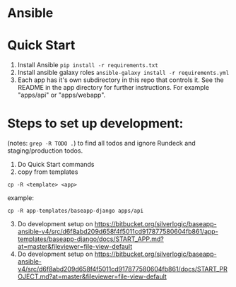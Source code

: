 # Ansible

# Quick Start

1. Install Ansible `pip install -r requirements.txt`
2. Install ansible galaxy roles `ansible-galaxy install -r requirements.yml`
3. Each app has it's own subdirectory in this repo that controls it.  See the README in the app directory for
   further instructions.  For example "apps/api" or "apps/webapp".

# Steps to set up development:
(notes: `grep -R TODO .`) to find all todos and ignore Rundeck and staging/production todos.

1. Do Quick Start commands
2. copy from templates 

`cp -R <template> <app>`

 example: 

`cp -R app-templates/baseapp-django apps/api`

3. Do development setup on https://bitbucket.org/silverlogic/baseapp-ansible-v4/src/d6f8abd209d658f4f5011cd917877580604fb861/app-templates/baseapp-django/docs/START_APP.md?at=master&fileviewer=file-view-default
4. Do development setup on https://bitbucket.org/silverlogic/baseapp-ansible-v4/src/d6f8abd209d658f4f5011cd917877580604fb861/docs/START_PROJECT.md?at=master&fileviewer=file-view-default
